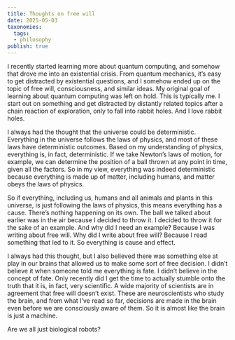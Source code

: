 ```yaml
---
title: Thoughts on free will
date: 2025-05-03
taxonomies:
  tags:
  - philosophy
publish: true
---
```


I recently started learning more about quantum computing, and somehow that drove me into an existential crisis. From quantum mechanics, it’s easy to get distracted by existential questions, and I somehow ended up on the topic of free will, consciousness, and similar ideas. My original goal of learning about quantum computing was left on hold. This is typically me. I start out on something and get distracted by distantly related topics after a chain reaction of exploration, only to fall into rabbit holes. And I love rabbit holes.

I always had the thought that the universe could be deterministic. Everything in the universe follows the laws of physics, and most of these laws have deterministic outcomes. Based on my understanding of physics, everything is, in fact, deterministic. If we take Newton’s laws of motion, for example, we can determine the position of a ball thrown at any point in time, given all the factors. So in my view, everything was indeed deterministic because everything is made up of matter, including humans, and matter obeys the laws of physics.

So if everything, including us, humans and all animals and plants in this universe, is just following the laws of physics, this means everything has a cause. There’s nothing happening on its own. The ball we talked about earlier was in the air because I decided to throw it. I decided to throw it for the sake of an example. And why did I need an example? Because I was writing about free will. Why did I write about free will? Because I read something that led to it. So everything is cause and effect.

I always had this thought, but I also believed there was something else at play in our brains that allowed us to make some sort of free decision. I didn’t believe it when someone told me everything is fate. I didn’t believe in the concept of fate. Only recently did I get the time to actually stumble onto the truth that it is, in fact, very scientific. A wide majority of scientists are in agreement that free will doesn’t exist. These are neuroscientists who study the brain, and from what I’ve read so far, decisions are made in the brain even before we are consciously aware of them. So it is almost like the brain is just a machine.

Are we all just biological robots?
